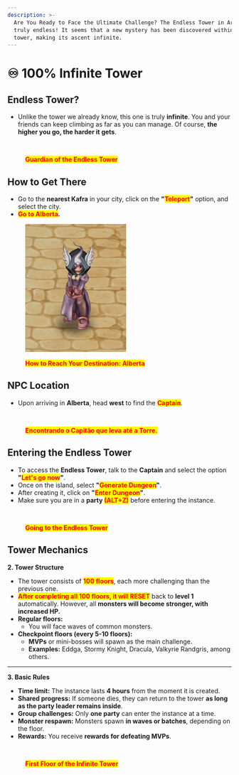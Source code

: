 ```yaml
---
description: >-
  Are You Ready to Face the Ultimate Challenge? The Endless Tower in Arkaik is
  truly endless! It seems that a new mystery has been discovered within the
  tower, making its ascent infinite.
---
```


# ♾️ 100% Infinite Tower

## **Endless Tower?**

* Unlike the tower we already know, this one is truly **infinite**. You and your friends can keep climbing as far as you can manage. Of course, **the higher you go, the harder it gets**.

<figure><img src="../.gitbook/assets/t11112.png" alt=""><figcaption><p><mark style="color:red;"><strong>Guardian of the Endless Tower</strong></mark></p></figcaption></figure>

## **How to Get There**

* Go to the **nearest Kafra** in your city, click on the **"**<mark style="color:red;">**Teleport**</mark>**"** option, and select the city.
* <mark style="color:red;">**Go to Alberta**</mark>**.**

<figure><img src="../.gitbook/assets/2.gif" alt=""><figcaption><p><mark style="color:red;"><strong>How to Reach Your Destination: Alberta</strong></mark></p></figcaption></figure>

## **NPC Location**

* Upon arriving in **Alberta**, head **west** to find the <mark style="color:red;">**Captain**</mark>.

<figure><img src="../.gitbook/assets/41233.png" alt=""><figcaption><p><mark style="color:red;"><strong>Encontrando o Capitão que leva até a Torre.</strong></mark></p></figcaption></figure>

## **Entering the Endless Tower**

* To access the **Endless Tower**, talk to the **Captain** and select the option **"**<mark style="color:red;">**Let's go now**</mark>**"**.
* Once on the island, select **"**<mark style="color:red;">**Generate Dungeon**</mark>**"**.
* After creating it, click on **"**<mark style="color:red;">**Enter Dungeon**</mark>**"**.
* Make sure you are in a **party&#x20;**<mark style="color:red;">**(ALT+Z)**</mark> before entering the instance.

<figure><img src="../.gitbook/assets/bb23343.gif" alt=""><figcaption><p><mark style="color:red;"><strong>Going to the Endless Tower</strong></mark></p></figcaption></figure>

## **Tower Mechanics**

**2. Tower Structure**

* The tower consists of <mark style="color:red;">**100 floors**</mark>, each more challenging than the previous one.
* <mark style="color:red;">**After completing all 100 floors, it will RESET**</mark> back to **level 1** automatically. However, all **monsters will become stronger, with increased HP.**
* **Regular floors:**
  * You will face waves of common monsters.
* **Checkpoint floors (every 5-10 floors):**
  * **MVPs** or mini-bosses will spawn as the main challenge.
  * **Examples:** Eddga, Stormy Knight, Dracula, Valkyrie Randgris, among others.

***

**3. Basic Rules**

* **Time limit:** The instance lasts **4 hours** from the moment it is created.
* **Shared progress:** If someone dies, they can return to the tower **as long as the party leader remains inside**.
* **Group challenges:** Only **one party** can enter the instance at a time.
* **Monster respawn:** Monsters spawn **in waves or batches**, depending on the floor.
* **Rewards:** You receive **rewards for defeating MVPs**.

<figure><img src="../.gitbook/assets/12341.png" alt=""><figcaption><p><mark style="color:red;"><strong>First Floor of the Infinite Tower</strong></mark></p></figcaption></figure>
